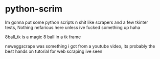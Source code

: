 # python-scrim
Im gonna put some python scripts n shit like scrapers and a few tkinter tests, Nothing nefarious here unless ive fucked something up haha

8ball_tk is a magic 8 ball in a tk frame

neweggscrape was something i got from a youtube video, its probably the best hands on tutorial for web scraping ive seen
